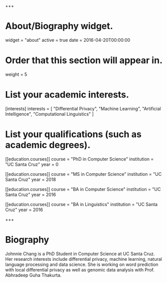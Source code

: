 +++
# About/Biography widget.
widget = "about"
active = true
date = 2016-04-20T00:00:00

# Order that this section will appear in.
weight = 5

# List your academic interests.
[interests]
  interests = [
    "Differential Privacy",
    "Machine Learning",
    "Artificial Intelligence",
    "Computational Linguistics"
  ]

# List your qualifications (such as academic degrees).
[[education.courses]]
  course = "PhD in Computer Science"
  institution = "UC Santa Cruz"
  year = 0

[[education.courses]]
  course = "MS in Computer Science"
  institution = "UC Santa Cruz"
  year = 2018

[[education.courses]]
  course = "BA in Computer Science"
  institution = "UC Santa Cruz"
  year = 2016

[[education.courses]]
  course = "BA in Linguistics"
  institution = "UC Santa Cruz"
  year = 2016

+++

# Biography

Johnnie Chang is a PhD Student in Computer Science at UC Santa Cruz. Her research interests include differential privacy, machine learning, natural language processing and data science. She is working on word prediction with local differential privacy as well as genomic data analysis with Prof. Abhradeep Guha Thakurta.

